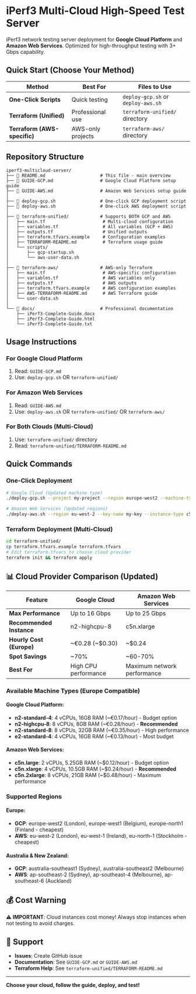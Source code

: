 # iPerf3 Multi-Cloud High-Speed Test Server

iPerf3 network testing server deployment for **Google Cloud Platform** and **Amazon Web Services**. Optimized for high-throughput testing with 3+ Gbps capability.

## Quick Start (Choose Your Method) ##

| Method                        | Best For          | Files to Use                       |
|-------------------------------|-------------------|------------------------------------|
| **One-Click Scripts**         | Quick testing     | `deploy-gcp.sh` or `deploy-aws.sh` |
| **Terraform (Unified)**       | Professional use  | `terraform-unified/` directory     |
| **Terraform (AWS-specific)**  | AWS-only projects | `terraform-aws/` directory         |

##  Repository Structure ##

```
iperf3-multicloud-server/
├── 📄 README.md                     # This file - main overview
├── 📄 GUIDE-GCP.md                  # Google Cloud Platform setup guide
├── 📄 GUIDE-AWS.md                  # Amazon Web Services setup guide
│
├── 🚀 deploy-gcp.sh                 # One-click GCP deployment script
├── 🚀 deploy-aws.sh                 # One-click AWS deployment script
│
├── 📁 terraform-unified/            # Supports BOTH GCP and AWS
│   ├── main.tf                      # Multi-cloud configuration
│   ├── variables.tf                 # All variables (GCP + AWS)
│   ├── outputs.tf                   # Unified outputs
│   ├── terraform.tfvars.example     # Configuration examples
│   ├── TERRAFORM-README.md          # Terraform usage guide
│   └── scripts/
│       ├── gcp-startup.sh
│       └── aws-user-data.sh
│
├── 📁 terraform-aws/                # AWS-only Terraform
│   ├── main.tf                      # AWS-specific configuration
│   ├── variables.tf                 # AWS variables only
│   ├── outputs.tf                   # AWS outputs
│   ├── terraform.tfvars.example     # AWS configuration examples
│   ├── AWS-TERRAFORM-README.md      # AWS Terraform guide
│   └── user-data.sh
│
└── 📁 docs/                         # Professional documentation
    ├── iPerf3-Complete-Guide.docx
    ├── iPerf3-Complete-Guide.html
    └── iPerf3-Complete-Guide.txt
```

##  Usage Instructions ##

### For Google Cloud Platform
1. Read: `GUIDE-GCP.md`
2. Use: `deploy-gcp.sh` OR `terraform-unified/`

### For Amazon Web Services  
1. Read: `GUIDE-AWS.md`
2. Use: `deploy-aws.sh` OR `terraform-unified/` OR `terraform-aws/`

### For Both Clouds (Multi-Cloud)
1. Use: `terraform-unified/` directory
2. Read: `terraform-unified/TERRAFORM-README.md`

## Quick Commands ##

### One-Click Deployment
```bash
# Google Cloud (Updated machine type)
./deploy-gcp.sh --project my-project --region europe-west2 --machine-type n2-highcpu-8

# Amazon Web Services (Updated regions)
./deploy-aws.sh --region eu-west-2 --key-name my-key --instance-type c5n.xlarge
```

### Terraform Deployment (Multi-Cloud)
```bash
cd terraform-unified/
cp terraform.tfvars.example terraform.tfvars
# Edit terraform.tfvars to choose cloud provider
terraform init && terraform apply
```

## 📊 Cloud Provider Comparison (Updated)

| Feature                  | Google Cloud              | Amazon Web Services         |
|--------------------------|---------------------------|-----------------------------|
| **Max Performance**      | Up to 16 Gbps             | Up to 25 Gbps               |
| **Recommended Instance** | n2-highcpu-8              | c5n.xlarge                  |
| **Hourly Cost (Europe)** | ~€0.28 (~$0.30)           | ~$0.24                      |
| **Spot Savings**         | ~70%                      | ~60-70%                     |
| **Best For**             | High CPU performance      | Maximum network performance |

### Available Machine Types (Europe Compatible)

#### Google Cloud Platform:
- **n2-standard-4**: 4 vCPUs, 16GB RAM (~€0.17/hour) - Budget option
- **n2-highcpu-8**: 8 vCPUs, 8GB RAM (~€0.28/hour) - **Recommended**
- **n2-standard-8**: 8 vCPUs, 32GB RAM (~€0.35/hour) - High performance
- **e2-standard-4**: 4 vCPUs, 16GB RAM (~€0.13/hour) - Most budget

#### Amazon Web Services:
- **c5n.large**: 2 vCPUs, 5.25GB RAM (~$0.12/hour) - Budget option
- **c5n.xlarge**: 4 vCPUs, 10.5GB RAM (~$0.24/hour) - **Recommended**
- **c5n.2xlarge**: 8 vCPUs, 21GB RAM (~$0.48/hour) - Maximum performance

### Supported Regions

#### Europe:
- **GCP**: europe-west2 (London), europe-west1 (Belgium), europe-north1 (Finland - cheapest)
- **AWS**: eu-west-2 (London), eu-west-1 (Ireland), eu-north-1 (Stockholm - cheapest)

#### Australia & New Zealand:
- **GCP**: australia-southeast1 (Sydney), australia-southeast2 (Melbourne)
- **AWS**: ap-southeast-2 (Sydney), ap-southeast-4 (Melbourne), ap-southeast-6 (Auckland)

## 💰 Cost Warning

⚠️ **IMPORTANT**: Cloud instances cost money! Always stop instances when not testing to avoid charges.

## 🤝 Support

- **Issues**: Create GitHub issue
- **Documentation**: See `GUIDE-GCP.md` or `GUIDE-AWS.md`
- **Terraform Help**: See `terraform-unified/TERRAFORM-README.md`

---

**Choose your cloud, follow the guide, deploy, and test!**
